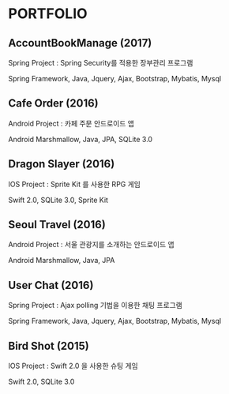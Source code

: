 # PORTFOLIO

## AccountBookManage (2017)

Spring Project : Spring Security를 적용한 장부관리 프로그램

Spring Framework, Java, Jquery, Ajax, Bootstrap, Mybatis, Mysql

## Cafe Order (2016)

Android Project : 카페 주문 안드로이드 앱

Android Marshmallow, Java, JPA, SQLite 3.0

## Dragon Slayer (2016)

IOS Project : Sprite Kit 를 사용한 RPG 게임

Swift 2.0, SQLite 3.0, Sprite Kit

## Seoul Travel (2016)

Android Project : 서울 관광지를 소개하는 안드로이드 앱

Android Marshmallow, Java, JPA

## User Chat (2016)

Spring Project : Ajax polling 기법을 이용한 채팅 프로그램

Spring Framework, Java, Jquery, Ajax, Bootstrap, Mybatis, Mysql

## Bird Shot (2015)

IOS Project : Swift 2.0 을 사용한 슈팅 게임

Swift 2.0, SQLite 3.0
